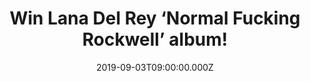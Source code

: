 ---
campaign-uuid: "c-27797015-d786-4fd7-b6df-8aa25678444e"
type: "Competition"
category: "Music"
date: "2019-09-03T09:00:00.000Z"
end-date: "2019-10-03T23:59:00.000Z"
disable-form: false
is_promoted: false
has_entry_page: true
title: "Win Lana Del Rey ‘Normal Fucking Rockwell’ album!"
competition-description: "<p>Lana Del Rey fifth studio album ‘Normal Fucking Rockwell’\
  \ is finally here and we are giving away a copy to you. How does it sound? An amazing\
  \ studio record full of emotions, ups and downs, love and forgiveness.</p>\n<p>Click\
  \ below for a chance to win.</p>\n"
hero-header: "Win Lana Del Rey ‘Normal Fucking Rockwell’ album!"
terms-confirmation: "N/A"
banner-img: "https://assets.expresslyapp.com/asset-10734b88-f109-4fdb-8732-8c293819292b.jpg"
logo-left-href: "http://club.expressly.io"
logo-left-image: "https://assets.expresslyapp.com/asset-08ee55c2-e513-4baa-8ce5-662a78840e9e.jpg"
logo-left-title: "Expressly Club"
bg-image-hero: "https://assets.expresslyapp.com/asset-c68f78bb-fb9e-4afc-a574-4953aa9a22ad.jpg"
bg-image-first: "https://assets.expresslyapp.com/asset-50c6a1da-beb5-49f5-b123-2ead9bbca0e9.jpg"
section1-content: "<p>’Norman Fucking Rockwell’ is nothing else but stunning. Lana\
  \ has done it again and here she comes with her amazing fifth studio record album\
  \ ready to shine. Love Song, Cinnamon Girl, California are some of her brand new\
  \ hits you will discover en her album.</p>\n<p>We are giving away a copy to one\
  \ lucky member to win. What are you waiting for? Click below and it could be coming\
  \ home with you!</p>\n"
entry-title: "Win Lana Del Rey ‘Normal Fucking Rockwell’ album!"
entry-content: "<p>Enter the draw to win  Lana Del Rey ‘Normal Fucking Rockwell’ album\
  \ by completing the form below before 23:59 on the 3rd of October 2019.</p>\n"
has-winner: false
prize-description: "Lana Del Rey ‘Normal Fucking Rockwell’ album."
special-conditions: "Multiple entries are allowed up to one every day.\r\n\r\nThis\
  \ competition is also available on: http:/aaa.nme.com/competitions/lana-del-rey-giveaway"
country-restrictions:
- "GB"
---